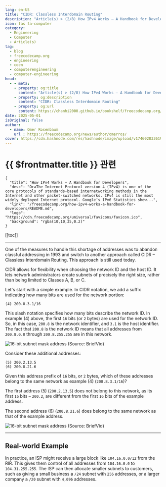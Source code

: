 ```yaml
---
lang: en-US
title: "CIDR: Classless Interdomain Routing"
description: "Article(s) > (2/8) How IPv4 Works – A Handbook for Developers" 
icon: fas fa-computer
category:
  - Engineering
  - Computer
  - Article(s)
tag:
  - blog
  - freecodecamp.org
  - engineering
  - coen
  - computerengineering
  - computer-engineering
head:
  - - meta:
    - property: og:title
      content: "Article(s) > (2/8) How IPv4 Works – A Handbook for Developers"
    - property: og:description
      content: "CIDR: Classless Interdomain Routing"
    - property: og:url
      content: https://chanhi2000.github.io/bookshelf/freecodecamp.org/how-ipv4-works-a-handbook-for-developers/cidr-classless-interdomain-routing.html
date: 2025-05-01
isOriginal: false
author:
  - name: Omer Rosenbaum
    url : https://freecodecamp.org/news/author/omerros/
cover: https://cdn.hashnode.com/res/hashnode/image/upload/v1746028336196/79d97781-a9b8-4be3-86a1-47322e9640ff.png
---
```


# {{ $frontmatter.title }} 관련

```component VPCard
{
  "title": "How IPv4 Works – A Handbook for Developers",
  "desc": "OraThe Internet Protocol version 4 (IPv4) is one of the core protocols of standards-based internetworking methods in the Internet and other packet-switched networks. IPv4 is still the most widely deployed Internet protocol. Google’s IPv6 Statistics show...",
  "link": "/freecodecamp.org/how-ipv4-works-a-handbook-for-developers/README.md",
  "logo": "https://cdn.freecodecamp.org/universal/favicons/favicon.ico",
  "background": "rgba(10,10,35,0.2)"
}
```

[[toc]]

---

<SiteInfo
  name="How IPv4 Works – A Handbook for Developers"
  desc="OraThe Internet Protocol version 4 (IPv4) is one of the core protocols of standards-based internetworking methods in the Internet and other packet-switched networks. IPv4 is still the most widely deployed Internet protocol. Google’s IPv6 Statistics show..."
  url="https://freecodecamp.org/news/how-ipv4-works-a-handbook-for-developers#heading-cidr-classless-interdomain-routing"
  logo="https://cdn.freecodecamp.org/universal/favicons/favicon.ico"
  preview="https://cdn.hashnode.com/res/hashnode/image/upload/v1746028336196/79d97781-a9b8-4be3-86a1-47322e9640ff.png"/>

One of the measures to handle this shortage of addresses was to abandon classful addressing in 1993 and switch to another approach called CIDR – Classless Interdomain Routing. This approach is still used today.

CIDR allows for flexibility when choosing the network ID and the host ID. It lets network administrators create subnets of precisely the right size, rather than being limited to Classes A, B, or C.

Let's start with a simple example. In CIDR notation, we add a suffix indicating how many bits are used for the network portion:

```plaintext
(4) 200.8.3.1/16
```

This slash notation specifies how many bits describe the network ID. In example (4) above, the first `16` bits (or `2` bytes) are used for the network ID. So, in this case, `200.8` is the network identifier, and `3.1` is the host identifier. The fact that `200.8` is the network ID means that all addresses from `200.8.0.0` through `200.8.255.255` are in this network.

![16-bit subnet mask address<br/>(Source: <FontIcon icon="fa-brands fa-youtube"/>`BriefVid`)](https://cdn.hashnode.com/res/hashnode/image/upload/v1744090490906/0a18b364-7ca2-4ed0-8f27-2103bcbdd579.png)

Consider these additional addresses:

```plaintext
(5) 200.2.13.5
(6) 200.8.21.6
```

Given this address prefix of `16` bits, or `2` bytes, which of these addresses belong to the same network as example (4) (`200.8.3.1/16`)?

The first address (5) (`200.2.13.5`) does not belong to this network, as its first `16` bits – `200.2`, are different from the first `16` bits of the example address.

The second address (6) (`200.8.21.6`) does belong to the same network as that of the example address.

![16-bit subnet mask address<br/>(Source: <FontIcon icon="fa-brands fa-youtube"/>`BriefVid`)](https://cdn.hashnode.com/res/hashnode/image/upload/v1744090582529/d314c9ca-73a3-4e48-92b8-b0a6c24ac7d3.png)

---

## Real-world Example

In practice, an ISP might receive a large block like `104.16.0.0/12` from the RIR. This gives them control of all addresses from `104.16.0.0` to `104.31.255.255`. The ISP can then allocate smaller subnets to customers, such as giving a small business a `/24` subnet with `256` addresses, or a larger company a `/20` subnet with `4,096` addresses.
